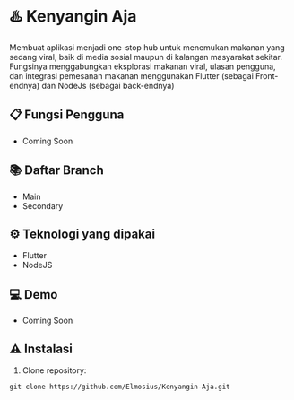 # ♨️ Kenyangin Aja
Membuat aplikasi menjadi one-stop hub untuk menemukan makanan yang sedang viral, baik di media sosial maupun di kalangan masyarakat sekitar. Fungsinya menggabungkan eksplorasi makanan viral, ulasan pengguna, dan integrasi pemesanan makanan menggunakan Flutter (sebagai Front-endnya) dan NodeJs (sebagai back-endnya)

## 📋 Fungsi Pengguna
- Coming Soon

## 📚 Daftar Branch
- Main
- Secondary

## ⚙️ Teknologi yang dipakai
- Flutter
- NodeJS
  
## 💻 Demo
- Coming Soon

## ⚠️ Instalasi
1. Clone repository:
```
git clone https://github.com/Elmosius/Kenyangin-Aja.git
```
